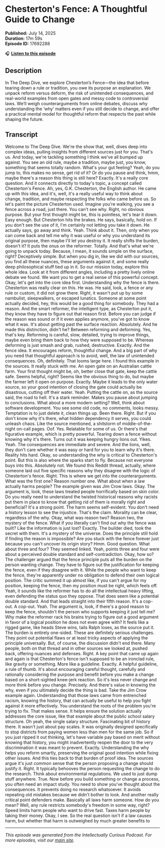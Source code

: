 # Chesterton's Fence: A Thoughtful Guide to Change

**Published:** July 14, 2025  
**Duration:** 17m 59s  
**Episode ID:** 17692288

🎧 **[Listen to this episode](https://intellectuallycurious.buzzsprout.com/2529712/episodes/17692288-chesterton's-fence-a-thoughtful-guide-to-change)**

## Description

In The Deep Dive, we explore Chesterton’s Fence—the idea that before tearing down a rule or tradition, you owe its purpose an explanation. We unpack reform versus deform, the risk of unintended consequences, and real-world examples from open gates and messy code to controversial laws. We’ll weigh counterarguments from online debates, discuss why understanding the ‘why’ matters even if you still decide to change, and offer a practical mental model for thoughtful reform that respects the past while shaping the future.

## Transcript

Welcome to The Deep Dive. We're the show that, well, dives deep into complex ideas, pulling insights from different sources just for you. That's us. And today, we're tackling something I think we've all bumped up against. You see an old rule, maybe a tradition, maybe just, you know, something that seems totally random. What's your gut feeling? Yeah, do you jump to, this makes no sense, get rid of it? Or do you pause and think, hmm, maybe there's a reason this thing is still here? Exactly. It's a really core question. And it connects directly to today's topic, a concept called Chesterton's Fence. Ah, yes, G.K. Chesterton, the English author. He came up with this idea, and it's, well, it's a really useful way to think about change, tradition, and maybe respecting the folks who came before us. So let's paint the picture Chesterton used. Imagine you're walking, you see a fence across a road, just there. You can't see why. Right, no obvious purpose. But your first thought might be, this is pointless, let's tear it down. Easy enough. But Chesterton hits the brakes. He says, basically, hold on. If you don't see the use of it, I'm certainly not letting you take it down. He actually says, go away and think. Yeah. Think about it. Then, only when you can come back and tell me why it was useful or why you understand its original purpose, then maybe I'll let you destroy it. It really shifts the burden, doesn't it? It puts the onus on the reformer. Totally. And that's what we're going to unpack today. Because, I mean, it sounds simple on the surface, right? Deceptively simple. But when you dig in, like we did with our sources, you find all these nuances, these arguments against it, and some really deep philosophical stuff tied up in it. So our mission today, explore this whole idea. Look at it from different angles, including a pretty lively online debate we found. We want you to get a real sense of this powerful concept. Okay, let's get into the core idea first. Understanding why the fence is there. Chesterton was really clear on this. He was. He said, look, a fence or any rule or custom, it did not grow there. Right, it wasn't put up by some nambulist, sleepwalkers, or escaped lunatics. Someone at some point actually decided, hey, this would be a good thing for somebody. They had a reason. And the smart reformer, the intelligent type, as Chesterton put it, they know they have to figure out that reason first. Before you can judge if the reason was sound or if it even applies anymore, you've got to know what it was. It's about getting past the surface reaction. Absolutely. And he made this distinction, didn't he? Between reforming and deforming. Yes, that's key. Reforming is careful, slow, detailed, trying to improve things, maybe even bring them back to how they were supposed to be. Whereas deforming is just smash and grab, rushed, destructive. Exactly. And the fence idea. It encourages reform, thoughtful change. And a big part of why you need that thoughtful approach is to avoid, well, the law of unintended consequences. Oh, definitely. That looms large here. I found this example in the sources. It really stuck with me. An open gate on an Australian cattle farm. Your first thought might be, oh, better close that gate, keep the cattle safe. Seems helpful, right? Seems like the obvious thing to do, but maybe the farmer left it open on purpose. Exactly. Maybe it leads to the only water source, so your good intention of closing the gate could actually be disastrous, cutting off their water. Yeah. Putting the cattle on, as the source said, the road to hell. It's a stark reminder. Makes you pause about jumping to conclusions. What about a more modern setting? Well, think about software development. You see some old code, no comments, looks messy. Temptation is to just delete it, clean things up. Been there. Right. But if you don't know why it's there, what hidden dependency it serves, you could unleash chaos. Like the source mentioned, a shitstorm of middle-of-the-night on-call pages. Oof. Yes. Relatable for some of us. Or there's that figurative example, which is pretty powerful. Tearing down a fence without knowing why it's there. Turns out it was keeping hungry lions out. Yikes. Yeah. The consequences are immediate and severe. And the lions, well, they don't care whether it was easy or hard for you to learn why it's there. Reality hits hard. Okay, so understanding the why is critical to Chesterton's point. But this is also where the sparks start to fly. Because not everyone buys into this. Absolutely not. We found this Reddit thread, actually, where someone laid out five specific reasons why they disagree with the logic of Chesterton's fence. Right. This is where we get into the counterarguments. What was the first one? Reason number one. What about when a law actually harms people? The example given was Jim Crow laws. Okay. The argument is, look, these laws treated people horrifically based on skin color. Do you really need to understand the twisted historical reasons why racists put them in place to know that getting rid of them is morally right and beneficial? It's a strong point. The harm seems self-evident. You don't need a history lesson to see the injustice. That's the claim. Morality can be clear, regardless of the why. Okay, what was reason two? Reason two, the mystery of the fence. What if you literally can't find out why the fence was built? Like the information is just lost? Exactly. The builder died, took the secret with them. It's a mystery of the universe. Does the principle still hold if finding the reason is impossible? Are you stuck with the fence forever just because you can't uncover its origin story? Hmm. Good question. What about three and four? They seemed linked. Yeah, points three and four were about a perceived double standard and self-contradiction. Okay, how so? The challenger argued that the fence principle puts all the burden on the person wanting change. They have to figure out the justification for keeping the fence, even if they disagree with it. While the people who want to keep the fence, they're apparently under no obligation to defend their own logical position. The critic summed it up almost like, if you can't argue for my position, keeping the fence, then my position must be right, which feels off. Yeah, it sounds like the reformer has to do all the intellectual heavy lifting, even defending the status quo they oppose. That does seem like a potential double standard. And that leads straight into their fifth reason. It's a cop-out. A cop-out. Yeah. The argument is, look, if there's a good reason to keep the fence, shouldn't the person who supports keeping it just tell me? Why make the reformer rack his brains trying to figure out a good argument in favor of a logical position he does not even agree with? It feels like a rigged game, like heads Steve wins, tails Ralph loses, as the source put it. The burden is entirely one-sided. These are definitely serious challenges. They point out potential flaws or at least tricky aspects of applying the principle universally. But, of course, the discussion didn't end there. Many people, both on that thread and in other sources we looked at, pushed back, offering nuances and defenses. Right. A key point that came up again and again is that Chesterton's fence isn't supposed to be an ironclad rule, like gravity or something. More like a guideline. Exactly. A helpful guideline, a rule of thumb. It's about encouraging careful thought, carefully and rationally considering the purpose and benefit before you make a change based on a short-sighted knee-jerk reaction. So it's less never change and more think before you change. Precisely. And there's value in knowing the why, even if you ultimately decide the thing is bad. Take the Jim Crow example again. Understanding that those laws came from entrenched racism, knowing the history, that can actually be useful to help you fight against it more effectively. You understand the roots of the problem you're trying to fix. That makes sense. It helps ensure the solution actually addresses the core issue, like that example about the public school salary structure. Oh yeah, the single salary structure. Fascinating bit of history there. It wasn't just about pay scales. It was originally designed specifically to stop districts from paying women less than men for the same job. So if you just ripped it out thinking, let's have variable pay based on merit without knowing that history, you might inadvertently reopen the door to the very discrimination it was meant to prevent. Exactly. Understanding the why helps you reform smartly, preserving the original good intention while fixing other issues. And this ties back to that burden of proof idea. The sources argue it's just common sense that the person proposing a change should justify it. Right. It typically behooves the person requesting the change to do the research. Think about environmental regulations. We used to just dump stuff anywhere. True. Now before you build something or change a process, you often need an impact study. You need to show you've thought about the consequences. It prevents doing no research whatsoever. It avoids repeating old mistakes because we didn't bother to look. And another really critical point defenders make. Basically all laws harm someone. How do you mean? Well, any rule restricts somebody's freedom in some way, right? Speed limits harm people who want to drive fast. Taxes harm people by taking their money. Okay, I see. So the real question isn't if a law causes harm, but whether that harm is outweighed by much greater benefits to

---
*This episode was generated from the Intellectually Curious Podcast. For more episodes, visit our [main site](https://intellectuallycurious.buzzsprout.com).*
